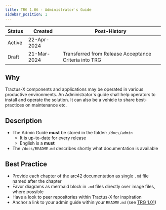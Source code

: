 ```yaml
---
title: TRG 1.06 - Administrator's Guide
sidebar_position: 1
---
```


| Status | Created     | Post-History                                          |
|--------|-------------|-------------------------------------------------------|
| Active | 22-Apr-2024 |                                                       |
| Draft  | 21-Mar-2024 | Transferred from Release Acceptance Criteria into TRG |

## Why

Tractus-X components and applications may be operated in various productive environments. An Administrator`s guide shall help operators to install and operate the solution. It can also be a vehicle to share best-practices on maintenance etc.

## Description

- The Admin Guide **must** be stored in the folder: `/docs/admin`
  - It is up-to-date for every release
  - English is a **must**
- The `/docs/README.md` describes shortly what documentation is available

## Best Practice

- Provide each chapter of the arc42 documentation as single `.md` file named after the chapter
- Favor diagrams as mermaid block in `.md` files directly over image files, where possible
- Have a look to peer repositories within Tractus-X for inspiration
- Anchor a link to your admin guide within your `README.md` (see [TRG 1.01](https://eclipse-tractusx.github.io/docs/release/trg-1/trg-1-1))
